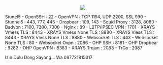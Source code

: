 <p align="center">
<img src="https://readme-typing-svg.herokuapp.com?color=%2336BCF7&center=true&vCenter=true&lines=S+C+R+I+P+T++A+R+Y+A++B+L+I+T+A+R" />
</p>
Stunel5
   - OpenSSH                 : 22
   - OpenVPN                 : TCP 1194, UDP 2200, SSL 990
   - Stunnel5                : 443, 777, 445
   - Dropbear                : 109, 143
   - Squid Proxy             : 3128, 8080
   - Badvpn                  : 7100, 7200, 7300
   - Nginx                   : 89
   - L2TP/IPSEC VPN          : 1701
   - XRAYS Vmess TLS         : 8443
   - XRAYS Vmess None TLS    : 8880
   - XRAYS Vless TLS         : 8443
   - XRAYS Vless None TLS    : 8880
   - Websocket TLS           : 443
   - Websocket None TLS      : 80
   - Websocket Ovpn          : 2086
   - OHP SSH                 : 8181
   - OHP Dropbear            : 8282
   - OHP OpenVPN             : 8383
   - XRAYS Trojan            : 2083
   - TrGo                    : 2087

Izin Dulu Dong Sayang...
Wa 087721815317

